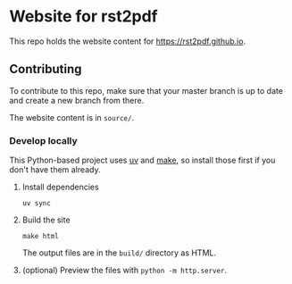 # Website for rst2pdf

This repo holds the website content for https://rst2pdf.github.io.

## Contributing

To contribute to this repo, make sure that your master branch is up to date and create a new branch from there.

The website content is in `source/`.

### Develop locally

This Python-based project uses [uv](https://docs.astral.sh/uv/) and [make](https://www.gnu.org/software/make/), so install those first if you don't have them already.

1. Install dependencies

   ```
   uv sync
   ```

2. Build the site

   ```
   make html
   ```

   The output files are in the `build/` directory as HTML.

3. (optional) Preview the files with `python -m http.server`.
